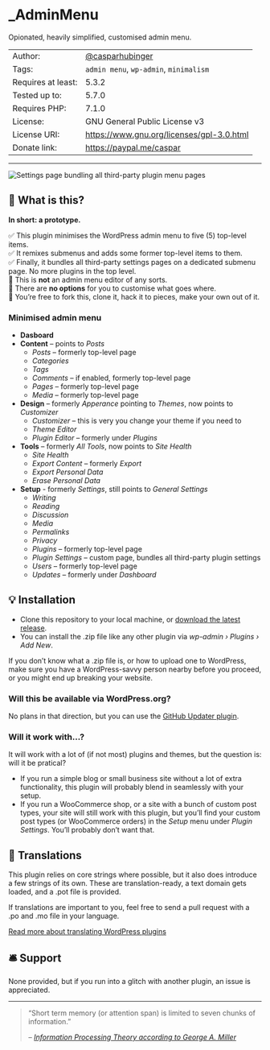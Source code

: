 # _AdminMenu

Opionated, heavily simplified, customised admin menu.


|                    |                                                         |
|--------------------|---------------------------------------------------------|
| Author:            | [@casparhubinger](https://github.com/casparhubinger/)   |
| Tags:              | `admin menu`, `wp-admin`, `minimalism`                  |
| Requires at least: | 5.3.2                                                   |
| Tested up to:      | 5.7.0                                                   |
| Requires PHP:      | 7.1.0                                                   |
| License:           | GNU General Public License v3                           |
| License URI:       | https://www.gnu.org/licenses/gpl-3.0.html               |
| Donate link:       | https://paypal.me/caspar                                |

---

![Settings page bundling all third-party plugin menu pages](/docs/screenshot.png)

## 🥁 What is this?

**In short: a prototype.**

✅ This plugin minimises the WordPress admin menu to five (5) top-level items.<br>
✅ It remixes submenus and adds some former top-level items to them.<br>
✅ Finally, it bundles all third-party settings pages on a dedicated submenu page. No more plugins in the top level.<br>
🚫 This is **not** an admin menu editor of any sorts.<br>
🚫 There are **no options** for you to customise what goes where.<br>
🎳 You’re free to fork this, clone it, hack it to pieces, make your own out of it.

### Minimised admin menu

- **Dasboard**
- **Content** – points to _Posts_
   - _Posts_ – formerly top-level page
   - _Categories_
   - _Tags_
   - _Comments_ – if enabled, formerly top-level page
   - _Pages_ – formerly top-level page
   - _Media_ – formerly top-level page
- **Design** – formerly _Apperance_ pointing to _Themes_, now points to _Customizer_
   - _Customizer_ – this is very you change your theme if you need to
   - _Theme Editor_
   - _Plugin Editor_ – formerly under _Plugins_
- **Tools** – formerly _All Tools_, now points to _Site Health_
   - _Site Health_
   - _Export Content_ – formerly _Export_
   - _Export Personal Data_
   - _Erase Personal Data_
- **Setup** - formerly _Settings_, still points to _General Settings_
   - _Writing_
   - _Reading_
   - _Discussion_
   - _Media_
   - _Permalinks_
   - _Privacy_
   - _Plugins_ – formerly top-level page
   - _Plugin Settings_ – custom page, bundles all third-party plugin settings
   - _Users_ – formerly top-level page
   - _Updates_ – formerly under _Dashboard_

## 💡 Installation

- Clone this repository to your local machine, or [download the latest release](https://github.com/casparhubinger/simplified-admin-menu/releases/latest).
- You can install the .zip file like any other plugin via _wp-admin › Plugins › Add New_.

If you don’t know what a .zip file is, or how to upload one to WordPress, make sure you have a WordPress-savvy person nearby before you proceed, or you might end up breaking your website.

###  Will this be available via WordPress.org?

No plans in that direction, but you can use the [GitHub Updater plugin](https://github.com/afragen/github-updater/).

### Will it work with…?

It will work with a lot of (if not most) plugins and themes, but the question is: will it be pratical?

- If you run a simple blog or small business site without a lot of extra functionality, this plugin will probably blend in seamlessly with your setup.
- If you run a WooCommerce shop, or a site with a bunch of custom post types, your site will still work with this plugin, but you’ll find your custom post types (or WooCommerce orders) in the _Setup_ menu under _Plugin Settings_. You’ll probably don’t want that.

## 🌈 Translations

This plugin relies on core strings where possible, but it also does introduce a few strings of its own. These are translation-ready, a text domain gets loaded, and a .pot file is provided.

If translations are important to you, feel free to send a pull request with a .po and .mo file in your language.<br>

[Read more about translating WordPress plugins](https://developer.wordpress.org/apis/handbook/internationalization/localization/)

## 🛎 Support

None provided, but if you run into a glitch with another plugin, an issue is appreciated.

---

<blockquote><p>“Short term memory (or attention span) is limited to seven chunks of information.”</p><cite>– <a href="https://www.instructionaldesign.org/theories/information-processing/">Information Processing Theory according to George A. Miller</a></cite></blockquote>
